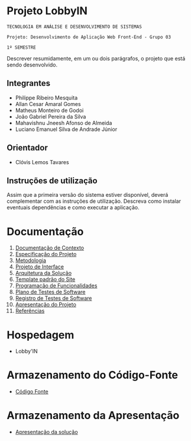 # Projeto LobbyIN

`TECNOLOGIA EM ANÁLISE E DESENVOLVIMENTO DE SISTEMAS`

`Projeto: Desenvolvimento de Aplicação Web Front-End - Grupo 03`

`1º SEMESTRE`

Descrever resumidamente, em um ou dois parágrafos, o projeto que está sendo desenvolvido.

## Integrantes

* Philippe Ribeiro Mesquita
* Allan Cesar Amaral Gomes
* Matheus Monteiro de Godoi
* João Gabriel Pereira da Silva
* Mahavishnu Jneesh Afonso de Almeida
* Luciano Emanuel Silva de Andrade Júnior

## Orientador

* Clóvis Lemos Tavares

## Instruções de utilização

Assim que a primeira versão do sistema estiver disponível, deverá complementar com as instruções de utilização. Descreva como instalar eventuais dependências e como executar a aplicação.

# Documentação

<ol>
<li><a href="docs/01-Documentação de Contexto.md"> Documentação de Contexto</a></li>
<li><a href="docs/02-Especificação do Projeto.md"> Especificação do Projeto</a></li>
<li><a href="docs/03-Metodologia.md"> Metodologia</a></li>
<li><a href="docs/04-Projeto de Interface.md"> Projeto de Interface</a></li>
<li><a href="docs/05-Arquitetura da Solução.md"> Arquitetura da Solução</a></li>
<li><a href="docs/06-Template padrão do Site.md"> Template padrão do Site</a></li>
<li><a href="docs/07-Programação de Funcionalidades.md"> Programação de Funcionalidades</a></li>
<li><a href="docs/08-Plano de Testes de Software.md"> Plano de Testes de Software</a></li>
<li><a href="docs/09-Registro de Testes de Software.md"> Registro de Testes de Software</a></li>
<li><a href="docs/10-Apresentação do Projeto.md"> Apresentação do Projeto</a></li>
<li><a href="docs/11-Referências.md"> Referências</a></li>
</ol>

# Hospedagem

* <a hrf="https://icei-puc-minas-pmv-ads.github.io/pmv-ads-2023-1-e1-proj-web-t17-time3-proj-lobbyin/src">Lobby'IN</a>


# Armazenamento do Código-Fonte

* <a href="src/README.md">Código Fonte</a>

# Armazenamento da Apresentação

* <a href="presentation/README.md">Apresentação da solução</a>
